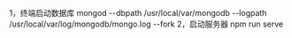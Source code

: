 1，终端启动数据库
mongod --dbpath /usr/local/var/mongodb --logpath /usr/local/var/log/mongodb/mongo.log --fork
2，启动服务器
npm run serve